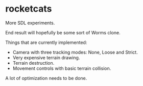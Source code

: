 # rocketcats
More SDL experiments.

End result will hopefully be some sort of Worms clone.

Things that are currently implemented:
* Camera with three tracking modes: None, Loose and Strict.
* Very expensive terrain drawing.
* Terrain destruction.
* Movement controls with basic terrain collision.

A lot of optimization needs to be done.
